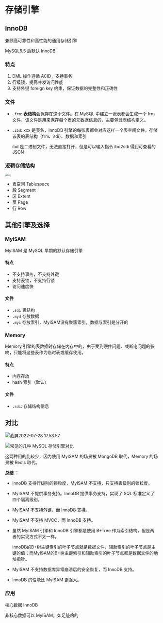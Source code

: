 # 存储引擎

## InnoDB

兼顾高可靠性和高性能的通用存储引擎

MySQL5.5 后默认 InnoDB

### 特点

1. DML 操作遵循 ACID，支持事务
2. 行级锁，提高并发访问性能
3. 支持外键 foreign key 约束，保证数据的完整性和正确性

### 文件

- `.frm`: **表结构**会保存在这个文件。在 MySQL 中建立一张表都会生成一个.frm 文件，该文件是用来保存每个表的元数据信息的，主要包含表结构定义。

- `.ibd`: xxx 是表名，innoDB 引擎的每张表都会对应这样一个表空间文件，存储该表的表结构（frm、sdi）、数据和索引

  ibd 是二进制文件，无法直接打开，但是可以输入指令 ibd2sdi 得到可查看的 JSON

### 逻辑存储结构

<img src="https://cdn.jsdelivr.net/gh/davidliuk/images@master/blog/%E8%A1%A8%E7%A9%BA%E9%97%B4%E7%BB%93%E6%9E%84.drawio.png" alt="img" style="zoom:50%;" />

- 表空间 Tablespace
- 段 Segment
- 区 Extent
- 页 Page
- 行 Row

## 其他引擎及选择

### MyISAM

MyISAM 是 MySQL 早期的默认存储引擎

#### 特点

- 不支持事务，不支持外键
- 支持表锁，不支持行锁
- 访问速度快

#### 文件

- `.sdi` 表结构
- `.myd` 存放数据
- `.myi` 存放索引，MyISAM没有聚簇索引，数据与索引是分开的

### Memory

Memory 引擎的表数据时存储在内存中的，由于受到硬件问题、或断电问题的影响，只能将这些表作为临时表或缓存使用。

#### 特点

- 内存存放
- hash 索引（默认）

#### 文件

- `.sdi`: 存储结构信息

## 对比

![截屏2022-07-28 17.53.57](https://xingqiu-tuchuang-1256524210.cos.ap-shanghai.myqcloud.com/3978/%E6%88%AA%E5%B1%8F2022-07-28%2017.53.57.png)

![常见的几种 MySQL 存储引擎对比](https://cdn.jsdelivr.net/gh/davidliuk/images@master/blog/comparison-of-common-mysql-storage-engines.png)

这两种用的比较少，因为使用 MyISAM 的场景被 MongoDB 取代，Memory 的场景被 Redis 取代。

**总结** ：

- InnoDB 支持行级别的锁粒度，MyISAM 不支持，只支持表级别的锁粒度。

- MyISAM 不提供事务支持。InnoDB 提供事务支持，实现了 SQL 标准定义了四个隔离级别。

- MyISAM 不支持外键，而 InnoDB 支持。

- MyISAM 不支持 MVCC，而 InnoDB 支持。

- 虽然 MyISAM 引擎和 InnoDB 引擎都是使用 B+Tree 作为索引结构，但是两者的实现方式不太一样。

  InnoDB的B+树主键索引的叶子节点就是数据文件，辅助索引的叶子节点是主键的值；而MyISAM的B+树主键索引和辅助索引的叶子节点都是数据文件的地址指针。

- MyISAM 不支持数据库异常崩溃后的安全恢复，而 InnoDB 支持。

- InnoDB 的性能比 MyISAM 更强大。

### 应用

核心数据 InnoDB

非核心数据可以 MyISAM，如足迹啥的

